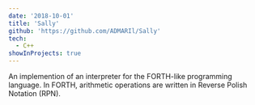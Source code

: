```yaml
---
date: '2018-10-01'
title: 'Sally'
github: 'https://github.com/ADMARIl/Sally'
tech:
  - C++
showInProjects: true
---
```


An implemention of an interpreter for the FORTH-like programming language. In FORTH, arithmetic operations are written in Reverse Polish Notation (RPN).
